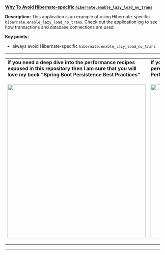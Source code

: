 **[Why To Avoid Hibernate-specific `hibernate.enable_lazy_load_no_trans`](https://github.com/AnghelLeonard/Hibernate-SpringBoot/tree/master/HibernateSpringBootEnableLazyLoadNoTrans)**
 
**Description:** This application is an example of using Hibernate-specific `hibernate.enable_lazy_load_no_trans`. Check out the application log to see how transactions and database connections are used. 

**Key points:**
- always avoid Hibernate-specific `hibernate.enable_lazy_load_no_trans`
     
-----------------------------------------------------------------------------------------------------------------------    
<table>
     <tr><td><b>If you need a deep dive into the performance recipes exposed in this repository then I am sure that you will love my book "Spring Boot Persistence Best Practices"</b></td><td><b>If you need a hand of tips and illustrations of 100+ Java persistence performance issues then "Java Persistence Performance Illustrated Guide" is for you.</b></td></tr>
     <tr><td>
<a href="https://www.apress.com/us/book/9781484256251"><p align="left"><img src="https://github.com/AnghelLeonard/Hibernate-SpringBoot/blob/master/Spring%20Boot%20Persistence%20Best%20Practices.jpg" height="500" width="450"/></p></a>
</td><td>
<a href="https://leanpub.com/java-persistence-performance-illustrated-guide"><p align="right"><img src="https://github.com/AnghelLeonard/Hibernate-SpringBoot/blob/master/Java%20Persistence%20Performance%20Illustrated%20Guide.jpg" height="500" width="450"/></p></a>
</td></tr></table>

-----------------------------------------------------------------------------------------------------------------------    

